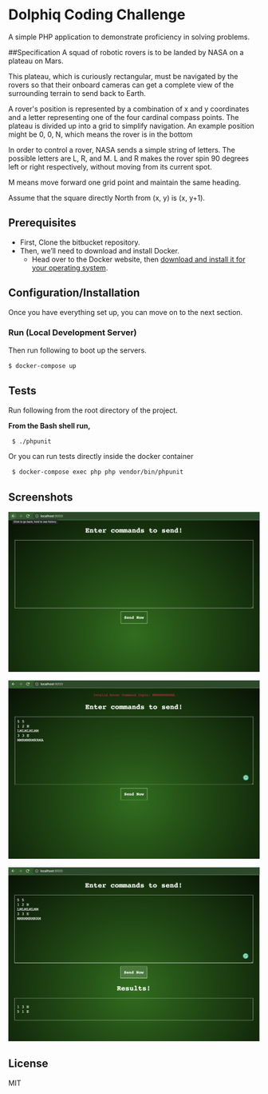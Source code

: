 # Dolphiq Coding Challenge
A simple PHP application to demonstrate proficiency in solving problems.  

##Specification
A squad of robotic rovers is to be landed by NASA on a plateau on Mars.

This plateau, which is curiously rectangular, must be navigated by the rovers so that their onboard
cameras can get a complete view of the surrounding terrain to send back to Earth.

A rover's position is represented by a combination of x and y coordinates and a letter representing one
of the four cardinal compass points. The plateau is divided up into a grid to simplify navigation. An
example position might be 0, 0, N, which means the rover is in the bottom

In order to control a rover, NASA sends a simple string of letters. The possible letters are L, R, and M. L
and R makes the rover spin 90 degrees left or right respectively, without moving from its current spot.

M means move forward one grid point and maintain the same heading.

Assume that the square directly North from (x, y) is (x, y+1).

## Prerequisites

* First, Clone the bitbucket repository.
* Then, we’ll need to download and install Docker. 
  * Head over to the Docker website, then [download and install it for your operating system](https://docs.docker.com/get-docker/).

## Configuration/Installation

Once you have everything set up, you can move on to the next section.

### Run (Local Development Server)

Then run following to boot up the servers.
```sh
$ docker-compose up
```

## Tests

Run following from the root directory of the project.

**From the Bash shell run,**
```sh
 $ ./phpunit
```

Or you can run tests directly inside the docker container
```sh
 $ docker-compose exec php php vendor/bin/phpunit
```

## Screenshots

![Screenshot 1](assets/screenshots/Screenshot1.png)

![Screenshot 2](assets/screenshots/Screenshot2.png)

![Screenshot 3](assets/screenshots/Screenshot3.png)
## License
MIT